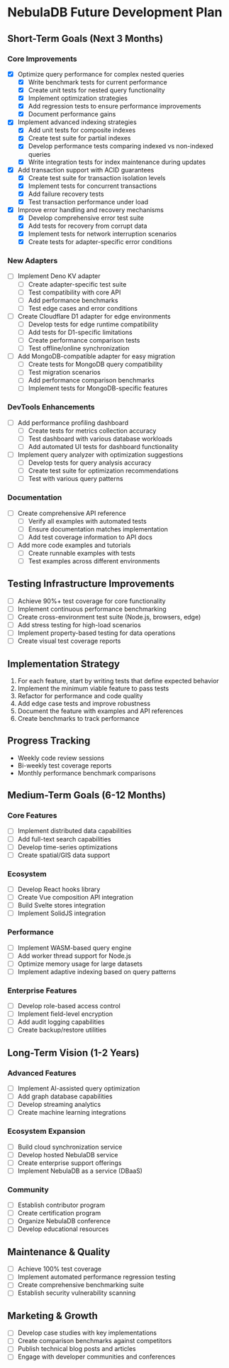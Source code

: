 # NebulaDB Future Development Plan

## Short-Term Goals (Next 3 Months)

### Core Improvements
- [x] Optimize query performance for complex nested queries
  - [x] Write benchmark tests for current performance
  - [x] Create unit tests for nested query functionality
  - [x] Implement optimization strategies
  - [x] Add regression tests to ensure performance improvements
  - [x] Document performance gains

- [x] Implement advanced indexing strategies
  - [x] Add unit tests for composite indexes
  - [x] Create test suite for partial indexes
  - [x] Develop performance tests comparing indexed vs non-indexed queries
  - [x] Write integration tests for index maintenance during updates

- [x] Add transaction support with ACID guarantees
  - [x] Create test suite for transaction isolation levels
  - [x] Implement tests for concurrent transactions
  - [x] Add failure recovery tests
  - [x] Test transaction performance under load

- [x] Improve error handling and recovery mechanisms
  - [x] Develop comprehensive error test suite
  - [x] Add tests for recovery from corrupt data
  - [x] Implement tests for network interruption scenarios
  - [x] Create tests for adapter-specific error conditions

### New Adapters
- [ ] Implement Deno KV adapter
  - [ ] Create adapter-specific test suite
  - [ ] Test compatibility with core API
  - [ ] Add performance benchmarks
  - [ ] Test edge cases and error conditions

- [ ] Create Cloudflare D1 adapter for edge environments
  - [ ] Develop tests for edge runtime compatibility
  - [ ] Add tests for D1-specific limitations
  - [ ] Create performance comparison tests
  - [ ] Test offline/online synchronization

- [ ] Add MongoDB-compatible adapter for easy migration
  - [ ] Create tests for MongoDB query compatibility
  - [ ] Test migration scenarios
  - [ ] Add performance comparison benchmarks
  - [ ] Implement tests for MongoDB-specific features

### DevTools Enhancements
- [ ] Add performance profiling dashboard
  - [ ] Create tests for metrics collection accuracy
  - [ ] Test dashboard with various database workloads
  - [ ] Add automated UI tests for dashboard functionality

- [ ] Implement query analyzer with optimization suggestions
  - [ ] Develop tests for query analysis accuracy
  - [ ] Create test suite for optimization recommendations
  - [ ] Test with various query patterns

### Documentation
- [ ] Create comprehensive API reference
  - [ ] Verify all examples with automated tests
  - [ ] Ensure documentation matches implementation
  - [ ] Add test coverage information to API docs

- [ ] Add more code examples and tutorials
  - [ ] Create runnable examples with tests
  - [ ] Test examples across different environments

## Testing Infrastructure Improvements
- [ ] Achieve 90%+ test coverage for core functionality
- [ ] Implement continuous performance benchmarking
- [ ] Create cross-environment test suite (Node.js, browsers, edge)
- [ ] Add stress testing for high-load scenarios
- [ ] Implement property-based testing for data operations
- [ ] Create visual test coverage reports

## Implementation Strategy
1. For each feature, start by writing tests that define expected behavior
2. Implement the minimum viable feature to pass tests
3. Refactor for performance and code quality
4. Add edge case tests and improve robustness
5. Document the feature with examples and API references
6. Create benchmarks to track performance

## Progress Tracking
- Weekly code review sessions
- Bi-weekly test coverage reports
- Monthly performance benchmark comparisons

## Medium-Term Goals (6-12 Months)

### Core Features
- [ ] Implement distributed data capabilities
- [ ] Add full-text search capabilities
- [ ] Develop time-series optimizations
- [ ] Create spatial/GIS data support

### Ecosystem
- [ ] Develop React hooks library
- [ ] Create Vue composition API integration
- [ ] Build Svelte stores integration
- [ ] Implement SolidJS integration

### Performance
- [ ] Implement WASM-based query engine
- [ ] Add worker thread support for Node.js
- [ ] Optimize memory usage for large datasets
- [ ] Implement adaptive indexing based on query patterns

### Enterprise Features
- [ ] Develop role-based access control
- [ ] Implement field-level encryption
- [ ] Add audit logging capabilities
- [ ] Create backup/restore utilities

## Long-Term Vision (1-2 Years)

### Advanced Features
- [ ] Implement AI-assisted query optimization
- [ ] Add graph database capabilities
- [ ] Develop streaming analytics
- [ ] Create machine learning integrations

### Ecosystem Expansion
- [ ] Build cloud synchronization service
- [ ] Develop hosted NebulaDB service
- [ ] Create enterprise support offerings
- [ ] Implement NebulaDB as a service (DBaaS)

### Community
- [ ] Establish contributor program
- [ ] Create certification program
- [ ] Organize NebulaDB conference
- [ ] Develop educational resources

## Maintenance & Quality
- [ ] Achieve 100% test coverage
- [ ] Implement automated performance regression testing
- [ ] Create comprehensive benchmarking suite
- [ ] Establish security vulnerability scanning

## Marketing & Growth
- [ ] Develop case studies with key implementations
- [ ] Create comparison benchmarks against competitors
- [ ] Publish technical blog posts and articles
- [ ] Engage with developer communities and conferences
